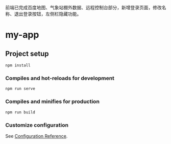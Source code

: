 前端已完成百度地图、气象站棚外数据、远程控制台部分，新增登录页面，修改名称、退出登录按钮，左侧栏隐藏功能。
# my-app

## Project setup
```
npm install
```

### Compiles and hot-reloads for development
```
npm run serve
```

### Compiles and minifies for production
```
npm run build
```

### Customize configuration
See [Configuration Reference](https://cli.vuejs.org/config/).
